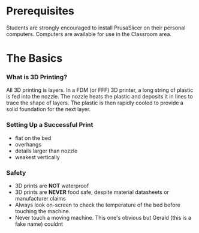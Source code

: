 # Prerequisites

Students are strongly encouraged to install PrusaSlicer on their personal computers. Computers are available for use in the Classroom area.

# The Basics
### What is 3D Printing?
All 3D printing is layers. In a FDM (or FFF) 3D printer, a long string of plastic is fed into the nozzle. The nozzle heats the plastic and deposits it in lines to trace the shape of layers. The plastic is then rapidly cooled to provide a solid foundation for the next layer. 

### Setting Up a Successful Print
- flat on the bed
- overhangs
- details larger than nozzle
- weakest vertically

### Safety
* 3D prints are **NOT** waterproof
* 3D prints are **NEVER** food safe, despite material datasheets or manufacturer claims
* Always look on-screen to check the temperature of the bed before touching the machine.
* Never touch a moving machine. This one's obvious but Gerald (this is a fake name) couldnt 